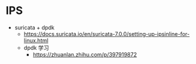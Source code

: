 # IPS 

- suricata + dpdk 
    - https://docs.suricata.io/en/suricata-7.0.0/setting-up-ipsinline-for-linux.html
    - dpdk 学习
        - https://zhuanlan.zhihu.com/p/397919872
        
